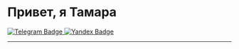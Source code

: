 # Привет, я Тамара
<div id="badges">
  <a href="t.me/Tamara_Shashkina">
    <img src="https://img.shields.io/badge/Telegram-blue?style=for-the-badge&logo=Telegram&logoColor=white" alt="Telegram Badge"/>
  </a> 
  <a href="mailto:shashkinata@ya.ru">
    <img src="https://img.shields.io/badge/Yandex-red?style=for-the-badge&logo=yandex&logoColor=white" alt="Yandex Badge"/>
  </a>
</div>

---
